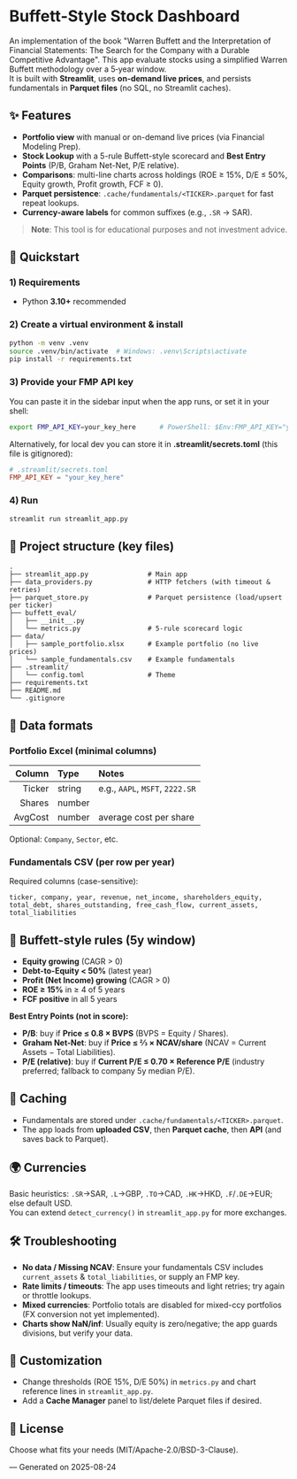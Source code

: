 # Buffett-Style Stock Dashboard

An implementation of the book "Warren Buffett and the Interpretation of Financial Statements: The Search for the Company with a Durable Competitive Advantage". 
This app evaluate stocks using a simplified Warren Buffett methodology over a 5‑year window.  
It is built with **Streamlit**, uses **on-demand live prices**, and persists fundamentals in **Parquet files** (no SQL, no Streamlit caches).

## ✨ Features
- **Portfolio view** with manual or on-demand live prices (via Financial Modeling Prep).
- **Stock Lookup** with a 5-rule Buffett-style scorecard and **Best Entry Points** (P/B, Graham Net-Net, P/E relative).
- **Comparisons**: multi-line charts across holdings (ROE ≥ 15%, D/E ≤ 50%, Equity growth, Profit growth, FCF ≥ 0).
- **Parquet persistence**: `.cache/fundamentals/<TICKER>.parquet` for fast repeat lookups.
- **Currency-aware labels** for common suffixes (e.g., `.SR` → SAR).

> **Note**: This tool is for educational purposes and not investment advice.

## 🚀 Quickstart

### 1) Requirements
- Python **3.10+** recommended

### 2) Create a virtual environment & install
```bash
python -m venv .venv
source .venv/bin/activate  # Windows: .venv\Scripts\activate
pip install -r requirements.txt
```

### 3) Provide your FMP API key
You can paste it in the sidebar input when the app runs, or set it in your shell:
```bash
export FMP_API_KEY=your_key_here      # PowerShell: $Env:FMP_API_KEY="your_key_here"
```
Alternatively, for local dev you can store it in **.streamlit/secrets.toml** (this file is gitignored):
```toml
# .streamlit/secrets.toml
FMP_API_KEY = "your_key_here"
```

### 4) Run
```bash
streamlit run streamlit_app.py
```

## 📂 Project structure (key files)
```
.
├── streamlit_app.py               # Main app
├── data_providers.py              # HTTP fetchers (with timeout & retries)
├── parquet_store.py               # Parquet persistence (load/upsert per ticker)
├── buffett_eval/
│   ├── __init__.py
│   └── metrics.py                 # 5-rule scorecard logic
├── data/
│   ├── sample_portfolio.xlsx      # Example portfolio (no live prices)
│   └── sample_fundamentals.csv    # Example fundamentals
├── .streamlit/
│   └── config.toml                # Theme
├── requirements.txt
├── README.md
└── .gitignore
```

## 🧾 Data formats

### Portfolio Excel (minimal columns)
| Column  | Type   | Notes                      |
|--------:|:-------|:---------------------------|
| Ticker  | string | e.g., `AAPL`, `MSFT`, `2222.SR` |
| Shares  | number |                            |
| AvgCost | number | average cost per share     |

Optional: `Company`, `Sector`, etc.

### Fundamentals CSV (per row per **year**)
Required columns (case-sensitive):
```
ticker, company, year, revenue, net_income, shareholders_equity,
total_debt, shares_outstanding, free_cash_flow, current_assets, total_liabilities
```

## 🧠 Buffett-style rules (5y window)
- **Equity growing** (CAGR > 0)
- **Debt-to-Equity < 50%** (latest year)
- **Profit (Net Income) growing** (CAGR > 0)
- **ROE ≥ 15%** in ≥ 4 of 5 years
- **FCF positive** in all 5 years

**Best Entry Points (not in score):**
- **P/B**: buy if **Price ≤ 0.8 × BVPS** (BVPS = Equity / Shares).
- **Graham Net-Net**: buy if **Price ≤ ⅔ × NCAV/share** (NCAV = Current Assets − Total Liabilities).
- **P/E (relative)**: buy if **Current P/E ≤ 0.70 × Reference P/E** (industry preferred; fallback to company 5y median P/E).

## 💾 Caching
- Fundamentals are stored under `.cache/fundamentals/<TICKER>.parquet`.
- The app loads from **uploaded CSV**, then **Parquet cache**, then **API** (and saves back to Parquet).

## 🌍 Currencies
Basic heuristics: `.SR`→SAR, `.L`→GBP, `.TO`→CAD, `.HK`→HKD, `.F`/`.DE`→EUR; else default USD.  
You can extend `detect_currency()` in `streamlit_app.py` for more exchanges.

## 🛠 Troubleshooting
- **No data / Missing NCAV**: Ensure your fundamentals CSV includes `current_assets` & `total_liabilities`, or supply an FMP key.
- **Rate limits / timeouts**: The app uses timeouts and light retries; try again or throttle lookups.
- **Mixed currencies**: Portfolio totals are disabled for mixed-ccy portfolios (FX conversion not yet implemented).
- **Charts show NaN/inf**: Usually equity is zero/negative; the app guards divisions, but verify your data.

## 🔧 Customization
- Change thresholds (ROE 15%, D/E 50%) in `metrics.py` and chart reference lines in `streamlit_app.py`.
- Add a **Cache Manager** panel to list/delete Parquet files if desired.

## 📄 License
Choose what fits your needs (MIT/Apache-2.0/BSD-3-Clause).

— Generated on 2025-08-24
